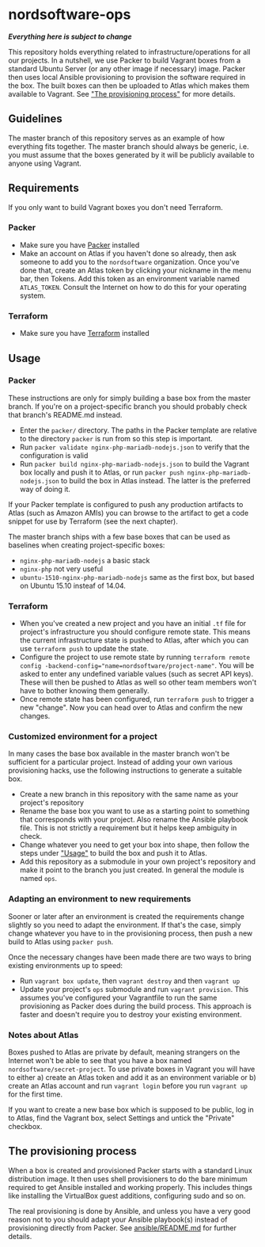 # nordsoftware-ops

**_Everything here is subject to change_**

This repository holds everything related to infrastructure/operations for all our projects. In a nutshell, we use 
Packer to build Vagrant boxes from a standard Ubuntu Server (or any other image if necessary) image. Packer then uses 
local Ansible provisioning to provision the software required in the box. The built boxes can then be uploaded to 
Atlas which makes them available to Vagrant. See ["The provisioning process"](#the-provisioning-process) for more details.

## Guidelines

The master branch of this repository serves as an example of how everything fits together. The master branch should 
always be generic, i.e. you must assume that the boxes generated by it will be publicly available to anyone using 
Vagrant.

## Requirements

If you only want to build Vagrant boxes you don't need Terraform.

### Packer

* Make sure you have [Packer](https://packer.io/) installed
* Make an account on Atlas if you haven't done so already, then ask someone to add you to the `nordsoftware` 
organization. Once you've done that, create an Atlas token by clicking your nickname in the menu bar, then Tokens. Add 
this token as an environment variable named `ATLAS_TOKEN`. Consult the Internet on how to do this for your operating 
system.

### Terraform

* Make sure you have [Terraform](https://terraform.io/) installed

## Usage

### Packer

These instructions are only for simply building a base box from the master branch. If you're on a project-specific 
branch you should probably check that branch's README.md instead.

* Enter the `packer/` directory. The paths in the Packer template are relative to the directory `packer` is run from 
so this step is important.
* Run `packer validate nginx-php-mariadb-nodejs.json` to verify that the configuration is valid
* Run `packer build nginx-php-mariadb-nodejs.json` to build the Vagrant box locally and push it to 
Atlas, or run `packer push nginx-php-mariadb-nodejs.json` to build the box in Atlas instead. The latter is the 
preferred way of doing it.

If your Packer template is configured to push any production artifacts to Atlas (such as Amazon AMIs) you can browse to 
the artifact to get a code snippet for use by Terraform (see the next chapter).

The master branch ships with a few base boxes that can be used as baselines when creating project-specific boxes:

* `nginx-php-mariadb-nodejs` a basic stack
* `nginx-php` not very useful
* `ubuntu-1510-nginx-php-mariadb-nodejs` same as the first box, but based on Ubuntu 15.10 insteaf of 14.04.

### Terraform

* When you've created a new project and you have an initial `.tf` file for project's infrastructure you should 
configure remote state. This means the current infrastructure state is pushed to Atlas, after which you can use 
`terraform push` to update the state.
* Configure the project to use remote state by running `terraform remote config -backend-config="name=nordsoftware/project-name"`. 
You will be asked to enter any undefined variable values (such as secret API keys). These will then be pushed to Atlas 
as well so other team members won't have to bother knowing them generally.
* Once remote state has been configured, run `terraform push` to trigger a new "change". Now you can head over to Atlas 
and confirm the new changes.

### Customized environment for a project

In many cases the base box available in the master branch won't be sufficient for a particular project. Instead of 
adding your own various provisioning hacks, use the following instructions to generate a suitable box.

* Create a new branch in this repository with the same name as your project's repository
* Rename the base box you want to use as a starting point to something that corresponds with your project. Also 
rename the Ansible playbook file. This is not strictly a requirement but it helps keep ambiguity in check.
* Change whatever you need to get your box into shape, then follow the steps under ["Usage"](#usage) to build the box and push 
 it to Atlas.
* Add this repository as a submodule in your own project's repository and make it point to the branch you just created. 
In general the module is named `ops`.
 
### Adapting an environment to new requirements

Sooner or later after an environment is created the requirements change slightly so you need to adapt the environment. 
If that's the case, simply change whatever you have to in the provisioning process, then push a new build to Atlas 
using `packer push`.

Once the necessary changes have been made there are two ways to bring existing environments up to speed:

* Run `vagrant box update`, then `vagrant destroy` and then `vagrant up`
* Update your project's `ops` submodule and run `vagrant provision`. This assumes you've configured your Vagrantfile to 
run the same provisioning as Packer does during the build process. This approach is faster and doesn't require you to 
destroy your existing environment.
 
### Notes about Atlas

Boxes pushed to Atlas are private by default, meaning strangers on the Internet won't be able to see that you have a 
box named `nordsoftware/secret-project`. To use private boxes in Vagrant you will have to either a) create an Atlas 
token and add it as an environment variable or b) create an Atlas account and run `vagrant login` before you run 
`vagrant up` for the first time.

If you want to create a new base box which is supposed to be public, log in to Atlas, find the Vagrant box, select 
Settings and untick the "Private" checkbox.

## The provisioning process

When a box is created and provisioned Packer starts with a standard Linux distribution image. It then uses shell 
provisioners to do the bare minimum required to get Ansible installed and working properly. This includes things like 
installing the VirtualBox guest additions, configuring sudo and so on.
 
The real provisioning is done by Ansible, and unless you have a very good reason not to you should adapt your Ansible 
playbook(s) instead of provisioning directly from Packer. See [ansible/README.md](packer/ansible/README.md) for further 
details.
